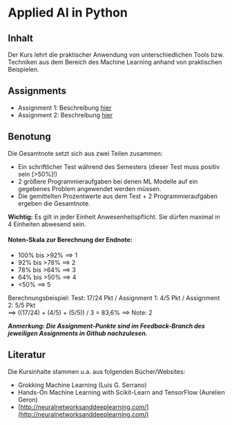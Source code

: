 # Applied AI in Python

## Inhalt

Der Kurs lehrt die praktischer Anwendung von unterschiedlichen Tools bzw. Techniken aus dem Bereich des Machine Learning anhand von
praktischen Beispielen.

## Assignments
- Assignment 1: Beschreibung [hier](assignments/Assignment1.md)
- Assignment 2: Beschreibung [hier](assignments/Assignment2.md)

## Benotung

Die Gesamtnote setzt sich aus zwei Teilen zusammen:

- Ein schriftlicher Test während des Semesters (dieser Test muss positiv sein [>50%]!)
- 2 größere Programmieraufgaben bei denen ML Modelle auf ein gegebenes Problem angewendet werden müssen.
- Die gemittelten Prozentwerte aus dem Test + 2 Programmieraufgaben ergeben die Gesamtnote.

**Wichtig:** Es gilt in jeder Einheit Anwesenheitspflicht. Sie dürfen maximal in 4 Einheiten abwesend sein.

#### Noten-Skala zur Berechnung der Endnote:
- 100% bis >92% ==> 1
- 92% bis >78% ==> 2
- 78% bis >64% ==> 3
- 64% bis >50% ==> 4
- <50% ==> 5

Berechnungsbeispiel: Test: 17/24 Pkt / Assignment 1: 4/5 Pkt / Assignment 2: 5/5 Pkt <br/>
==> ((17/24) + (4/5) + (5/5)) / 3 = 83,6% ==> Note: 2

***Anmerkung: Die Assignment-Punkte sind im Feedback-Branch des jeweiligen Assignments in Github nachzulesen.***

## Literatur

Die Kursinhalte stammen u.a. aus folgenden Bücher/Websites:

- Grokking Machine Learning (Luis G. Serrano)
- Hands-On Machine Learning with Scikit-Learn and TensorFlow (Aurelien Geron)
- [http://neuralnetworksanddeeplearning.com/](http://neuralnetworksanddeeplearning.com/)
